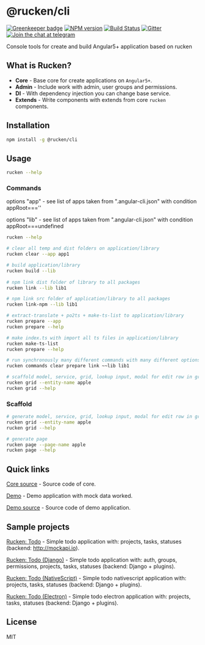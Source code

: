 # @rucken/cli

[![Greenkeeper badge](https://badges.greenkeeper.io/rucken/cli.svg)](https://greenkeeper.io/)
[![NPM version][npm-image]][npm-url]
[![Build Status][travis-image]][travis-url]
[![Gitter][gitter-image]][gitter-url]
[![Join the chat at telegram][telegram-image]][telegram-url]

Console tools for create and build Angular5+ application based on rucken

## What is Rucken?

- **Core** - Base core for create applications on `Angular5+`.
- **Admin** - Include work with admin, user groups and permissions.
- **DI** - With dependency injection you can change base service.
- **Extends** - Write components with extends from core `rucken` components.

## Installation

```bash
npm install -g @rucken/cli
```

## Usage

```bash
rucken --help
```

### Commands

options "app" - see list of apps taken from ".angular-cli.json" with condition appRoot===''

options "lib" - see list of apps taken from ".angular-cli.json" with condition appRoot===undefined

```bash
rucken --help

# clear all temp and dist folders on application/library
rucken clear --app app1  

# build application/library
rucken build --lib  
      
# npm link dist folder of library to all packages                 
rucken link --lib lib1 

# npm link src folder of application/library to all packages
rucken link-npm --lib lib1  

# extract-translate + po2ts + make-ts-list to application/library                    
rucken prepare --app
rucken prepare --help  

# make index.ts with import all ts files in application/library                 
rucken make-ts-list  
rucken prepare --help    

# run synchronously many different commands with many different options, for run with options use "~~" instead "--"
rucken commands clear prepare link ~~lib lib1          

# scaffold model, service, grid, lookup input, modal for edit row in grid, modal for select items from grid with items
rucken grid --entity-name apple  
rucken grid --help  
```
### Scaffold


```bash
# generate model, service, grid, lookup input, modal for edit row in grid, modal for select items from grid with items
rucken grid --entity-name apple  
rucken grid --help

# generate page
rucken page --page-name apple  
rucken page --help  
```

## Quick links

[Core source](https://github.com/rucken/core) - Source code of core.

[Demo](https://rucken.github.io/core) - Demo application with mock data worked.

[Demo source](https://github.com/rucken/core/tree/master/apps/demo) - Source code of demo application.

## Sample projects

[Rucken: Todo](https://github.com/rucken/todo-web) - Simple todo application with: projects, tasks, statuses (backend: http://mockapi.io).

[Rucken: Todo (Django)](https://github.com/rucken/todo-django) - Simple todo application with: auth, groups, permissions, projects, tasks, statuses (backend: Django + plugins).

[Rucken: Todo (NativeScript)](https://github.com/rucken/todo-nativescript) - Simple todo nativescript application with: projects, tasks, statuses (backend: Django + plugins).

[Rucken: Todo (Electron)](https://github.com/rucken/todo-electron) - Simple todo electron application with: projects, tasks, statuses (backend: Django + plugins).

## License

MIT

[travis-image]: https://travis-ci.org/rucken/cli.svg?branch=master
[travis-url]: https://travis-ci.org/rucken/cli
[gitter-image]: https://img.shields.io/gitter/room/rucken/cli.js.svg
[gitter-url]: https://gitter.im/rucken/cli
[npm-image]: https://badge.fury.io/js/%40rucken%2Fcli.svg
[npm-url]: https://npmjs.org/package/@rucken/cli
[dependencies-image]: https://david-dm.org/rucken/cli/status.svg
[dependencies-url]: https://david-dm.org/rucken/cli
[telegram-image]: https://img.shields.io/badge/chat-telegram-blue.svg?maxAge=2592000
[telegram-url]: https://t.me/rucken
